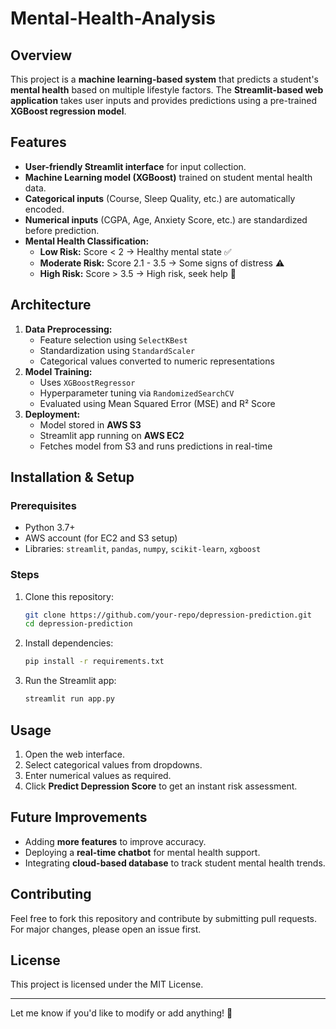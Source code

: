 # Mental-Health-Analysis

## Overview
This project is a **machine learning-based system** that predicts a student's **mental health** based on multiple lifestyle factors. The **Streamlit-based web application** takes user inputs and provides predictions using a pre-trained **XGBoost regression model**.

## Features
- **User-friendly Streamlit interface** for input collection.
- **Machine Learning model (XGBoost)** trained on student mental health data.
- **Categorical inputs** (Course, Sleep Quality, etc.) are automatically encoded.
- **Numerical inputs** (CGPA, Age, Anxiety Score, etc.) are standardized before prediction.
- **Mental Health Classification:**
  - **Low Risk:** Score < 2 → Healthy mental state ✅
  - **Moderate Risk:** Score 2.1 - 3.5 → Some signs of distress ⚠️
  - **High Risk:** Score > 3.5 → High risk, seek help 🚨

## Architecture
1. **Data Preprocessing:**
   - Feature selection using `SelectKBest`
   - Standardization using `StandardScaler`
   - Categorical values converted to numeric representations
2. **Model Training:**
   - Uses `XGBoostRegressor`
   - Hyperparameter tuning via `RandomizedSearchCV`
   - Evaluated using Mean Squared Error (MSE) and R² Score
3. **Deployment:**
   - Model stored in **AWS S3**
   - Streamlit app running on **AWS EC2**
   - Fetches model from S3 and runs predictions in real-time

## Installation & Setup
### Prerequisites
- Python 3.7+
- AWS account (for EC2 and S3 setup)
- Libraries: `streamlit`, `pandas`, `numpy`, `scikit-learn`, `xgboost`

### Steps
1. Clone this repository:
   ```bash
   git clone https://github.com/your-repo/depression-prediction.git
   cd depression-prediction
   ```
2. Install dependencies:
   ```bash
   pip install -r requirements.txt
   ```
3. Run the Streamlit app:
   ```bash
   streamlit run app.py
   ```

## Usage
1. Open the web interface.
2. Select categorical values from dropdowns.
3. Enter numerical values as required.
4. Click **Predict Depression Score** to get an instant risk assessment.

## Future Improvements
- Adding **more features** to improve accuracy.
- Deploying a **real-time chatbot** for mental health support.
- Integrating **cloud-based database** to track student mental health trends.

## Contributing
Feel free to fork this repository and contribute by submitting pull requests. For major changes, please open an issue first.

## License
This project is licensed under the MIT License.

---
Let me know if you'd like to modify or add anything! 🚀

